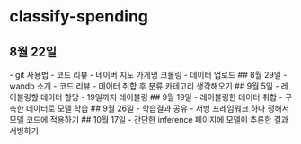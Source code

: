 # classify-spending
  
## 8월 22일
<Done>   
- git 사용법
- 코드 리뷰
<To Do>  
- 네이버 지도 가게명 크롤링
- 데이터 업로드
## 8월 29일
<Done>
- wandb 소개
- 코드 리뷰
<To Do>
- 데이터 취합 후 분류 카테고리 생각해오기
## 9월 5일
<Done>
- 레이블링할 데이터 할당
<To Do>
- 19일까지 레이블링
## 9월 19일
<Done>
- 레이블링한 데이터 취합
<To Do>  
- 구축한 데이터로 모델 학습
## 9월 26일
<Done>
- 학습결과 공유
<To Do>
- 서빙 프레임워크 하나 정해서 모델 코드에 적용하기
## 10월 17일
<To Do>
- 간단한 inference 페이지에 모델이 추론한 결과 서빙하기
